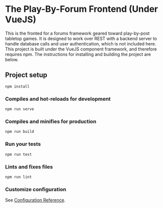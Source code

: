 # The Play-By-Forum Frontend (Under VueJS)

This is the fronted for a forums framework geared toward play-by-post tabletop games. It is designed to work over REST with a backend server to handle database calls and user authentication, which is not included here. This project is built under the VueJS component framework, and therefore requires npm. The instructions for installing and building the project are below.



## Project setup
```
npm install
```

### Compiles and hot-reloads for development
```
npm run serve
```

### Compiles and minifies for production
```
npm run build
```

### Run your tests
```
npm run test
```

### Lints and fixes files
```
npm run lint
```

### Customize configuration
See [Configuration Reference](https://cli.vuejs.org/config/).
